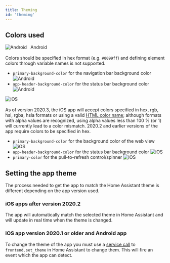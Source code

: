 ```yaml
---
title: Theming
id: 'theming'
---
```


## Colors used

![Android](/assets/android.svg) &nbsp; Android<br /><br />
Colors should be specified in hex format (e.g. `#0099ff`) and defining element colors through variable names is not supported.
- `primary-background-color` for the navigation bar background color ![Android](/assets/android.svg)
- `app-header-background-color` for the status bar background color ![Android](/assets/android.svg)

![iOS](/assets/iOS.svg)<br /><br />
As of version 2020.3, the iOS app will accept colors specified in hex, rgb, hsl, rgba, hsla formats or using a valid [HTML color name](https://www.w3schools.com/colors/colors_names.asp); although formats with alpha values are recognized, using alpha values less than 100 % (or 1) will currently lead to a color mismatch. 2020.2 and earlier versions of the app require colors to be specified in hex.
- `primary-background-color` for the background color of the web view ![iOS](/assets/iOS.svg)
- `app-header-background-color` for the status bar background color ![iOS](/assets/iOS.svg)
- `primary-color` for the pull-to-refresh control/spinner ![iOS](/assets/iOS.svg)

## Setting the app theme

The process needed to get the app to match the Home Assistant theme is different depending on the app version used.

### iOS apps after version 2020.2

The app will automatically match the selected theme in Home Assistant and will update in real time when the theme is changed.

### iOS app version 2020.1 or older and Android app

To change the theme of the app you must use a [service call](https://www.home-assistant.io/docs/scripts/service-calls/) to `frontend.set_theme` in Home Assistant to change them. This will fire an event which the app can detect.
